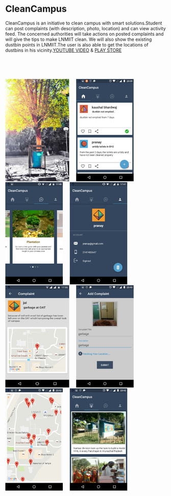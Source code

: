 # CleanCampus

CleanCampus is an initiative to clean campus with smart solutions.Student can post complaints (with description, photo, location) and can view activity feed. The concerned authorities will take actions on posted complaints and will give the tips to make LNMIIT clean. We will also show the existing dustbin points in LNMIIT.The user is also able to get the locations of dustbins in his vicinity.[YOUTUBE VIDEO](https://www.youtube.com/watch?v=QXjTHlHpG0c&t=2s) & [PLAY STORE](https://play.google.com/store/apps/details?id=com.cleancampus&hl=en)
<br/><br/><br/><br/><br/>
<p >
<img src="https://github.com/kaushalbhardwaj/CleanCampus/blob/sprint2/screenshot/sc1.jpg" width="200" height="320"> &emsp; <img src="https://github.com/kaushalbhardwaj/CleanCampus/blob/sprint2/screenshot/sc2.png" width="180" height="320"> &emsp; <img src="https://github.com/kaushalbhardwaj/CleanCampus/blob/sprint2/screenshot/sc3.png" width="180" height="320"> &emsp; <img src="https://github.com/kaushalbhardwaj/CleanCampus/blob/sprint2/screenshot/sc4.png" width="180" height="320"> &emsp; <img src="https://github.com/kaushalbhardwaj/CleanCampus/blob/sprint2/screenshot/sc5.png" width="200" height="320"> &emsp; <img src="https://github.com/kaushalbhardwaj/CleanCampus/blob/sprint2/screenshot/sc6.png" width="180" height="320"> &emsp; <img src="https://github.com/kaushalbhardwaj/CleanCampus/blob/sprint2/screenshot/sc8.png" width="180" height="320"> &emsp; <img src="https://github.com/kaushalbhardwaj/CleanCampus/blob/sprint2/screenshot/sc9.png" width="180" height="320">
</p>
